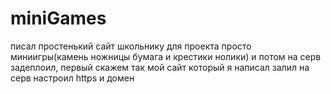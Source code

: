 # miniGames
писал простенький сайт школьнику для проекта просто миниигры(камень ножницы бумага и крестики нолики) и потом на серв задеплоил, первый скажем так мой сайт который я написал залил на серв настроил https и домен
